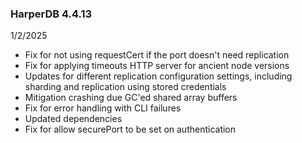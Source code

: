 ### HarperDB 4.4.13

1/2/2025

- Fix for not using requestCert if the port doesn't need replication
- Fix for applying timeouts HTTP server for ancient node versions
- Updates for different replication configuration settings, including sharding and replication using stored credentials
- Mitigation crashing due GC'ed shared array buffers
- Fix for error handling with CLI failures
- Updated dependencies
- Fix for allow securePort to be set on authentication

